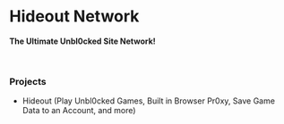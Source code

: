 # Hideout Network
**The Ultimate Unbl0cked Site Network!**

<br>

### Projects
- Hideout (Play Unbl0cked Games, Built in Browser Pr0xy, Save Game Data to an Account, and more)
